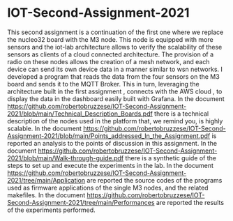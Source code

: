 # IOT-Second-Assignment-2021

This second assignment is a continuation of the first one where we replace the nucleo32 board with the M3 node. This node is equipped with more sensors and the iot-lab architecture allows to verify the scalability of these sensors as clients of a cloud connected architecture. The provision of a radio on these nodes allows the creation of a mesh network, and each device can send its own device data in a manner similar to wsn networks.  I developed a program that reads the data from the four sensors on the M3 board and sends it to the MQTT Broker. This in turn, leveraging the architecture built in the first assignment , connects with the AWS cloud , to display the data in the dashboard easily built with Grafana.
In the document https://github.com/robertobruzzese/IOT-Second-Assignment-2021/blob/main/Technical_Description_Boards.pdf there is a technical description of the nodes used in the platform that, we remind you, is highly scalable.
In the document https://github.com/robertobruzzese/IOT-Second-Assignment-2021/blob/main/Points_addressed_In_the_Assignment.pdf is reported an analysis to the points of discussion in this assignment. In the document https://github.com/robertobruzzese/IOT-Second-Assignment-2021/blob/main/Walk-through-guide.pdf there is a synthetic guide of the steps to set up and execute the experiments in the lab. In the document https://github.com/robertobruzzese/IOT-Second-Assignment-2021/tree/main/Application are reported the source codes of the programs used as firmware applications of the single M3 nodes, and the related makefiles.  In the document https://github.com/robertobruzzese/IOT-Second-Assignment-2021/tree/main/Performances are reported the results of the experiments performed.
